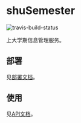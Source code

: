# shuSemester
![travis-build-status](https://www.travis-ci.com/shuosc/SHUVolunteer.svg?branch=master)

上大学期信息管理服务。

## 部署
见[部署文档](https://github.com/shuosc/shuSemester/tree/master/doc/deploy.md)。

## 使用
见[API文档](https://github.com/shuosc/shuSemester/tree/master/doc/api.md)。
